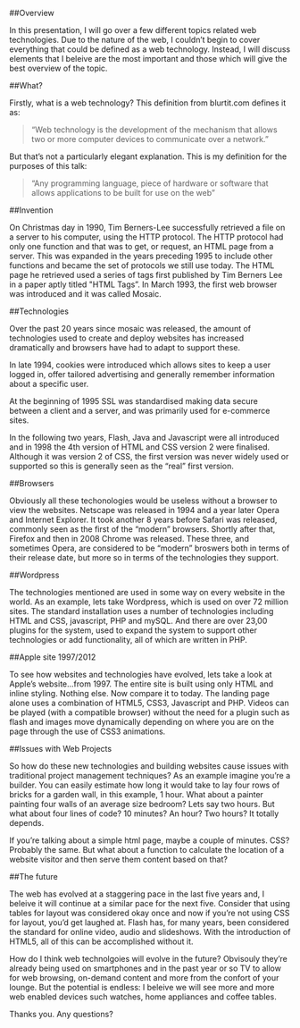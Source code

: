 ##Overview

In this presentation, I will go over a few different topics related web technologies. Due to the nature of the web, I couldn’t begin to cover everything that could be defined as a web technology. Instead, I will discuss elements that I beleive are the most important and those which will give the best overview of the topic.

##What?

Firstly, what is a web technology? This definition from blurtit.com defines it as:

>“Web technology is the development of the mechanism that allows two or more computer devices to communicate over a network.” 

But that’s not a particularly elegant explanation. This is my definition for the purposes of this talk:

>“Any programming language, piece of hardware or software that allows applications to be built for use on the web”

##Invention

On Christmas day in 1990, Tim Berners-Lee successfully retrieved a file on a server to his computer, using the HTTP protocol. The HTTP protocol had only one function and that was to get, or request, an HTML page from a server. This was expanded in the years preceding 1995 to include other functions and became the set of protocols we still use today. The HTML page he retrieved used a series of tags first published by Tim Berners Lee in a paper aptly titled "HTML Tags”. In March 1993, the first web browser was introduced and it was called Mosaic.

##Technologies

Over the past 20 years since mosaic was released, the amount of technologies used to create and deploy websites has increased dramatically and browsers have had to adapt to support these. 

In late 1994, cookies were introduced which allows sites to keep a user logged in, offer tailored advertising and generally remember information about a specific user.

At the beginning of 1995 SSL was standardised making data secure between a client and a server, and was primarily used for e-commerce sites.

In the following two years, Flash, Java and Javascript were all introduced and in 1998 the 4th version of HTML and CSS version 2 were finalised. Although it was version 2 of CSS, the first version was never widely used or supported so this is generally seen as the “real” first version. 

##Browsers

Obviously all these techonologies would be useless without a browser to view the websites.  Netscape was released in 1994 and a year later Opera and Internet Explorer. It took another 8 years before Safari was released, commonly seen as the first of the “modern” browsers. Shortly after that, Firefox and then in 2008 Chrome was released. These three, and sometimes Opera, are considered to be “modern” broswers both in terms of their release date, but more so in terms of the technologies they support.

##Wordpress

The technologies mentioned are used in some way on every website in the world. As an example, lets take Wordpress, which is used on over 72 million sites. The standard installation uses a number of technologies including HTML and CSS, javascript, PHP and mySQL. And there are over 23,00 plugins for the system, used to expand the system to support other technologies or add functionality, all of which are written in PHP. 

##Apple site 1997/2012

To see how websites and technologies have evolved, lets take a look at Apple’s website...from 1997. The entire site is built using only HTML and inline styling. Nothing else. Now compare it to today. The landing page alone uses a combination of HTML5, CSS3, Javascript and PHP. Videos can be played (with a compatible browser) without the need for a plugin such as flash and images move dynamically depending on where you are on the page through the use of CSS3 animations.

##Issues with Web Projects

So how do these new technologies and building websites cause issues with traditional project management techniques? As an example imagine you’re a builder. You can easily estimate  how long it would take to lay four rows of bricks for a garden wall, in this example, 1 hour. What about a painter painting four walls of an average size bedroom? Lets say two hours. But what about four lines of code? 10 minutes? An hour? Two hours? It totally depends. 

If you’re talking about a simple html page, maybe a couple of minutes. CSS? Probably the same. But what about a function to calculate the location of a website visitor and then serve them content based on that? 

##The future

The web has evolved at a staggering pace in the last five years and, I beleive it will continue at a similar pace for the next five. Consider that using tables for layout was considered okay once and now if you’re not using CSS for layout, you’d get laughed at. Flash has, for many years, been considered the standard for online video, audio and slideshows. With the introduction of HTML5, all of this can be accomplished without it. 

How do I think web technolgoies will evolve in the future? Obvisouly they’re already being used on smartphones and in the past year or so TV to allow for web browsing, on-demand content and more from the confort of your lounge. But the potential is endless: I beleive we will see more and more web enabled devices such watches, home appliances and  coffee tables. 

Thanks you. Any questions?